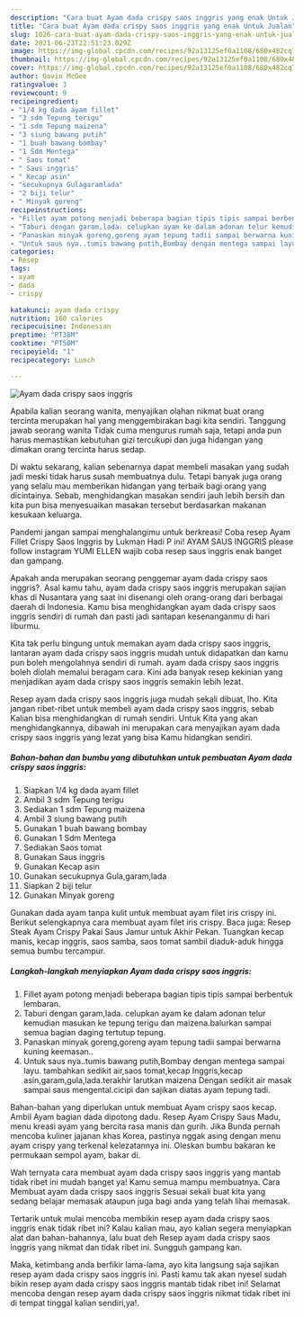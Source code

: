 ```yaml
---
description: "Cara buat Ayam dada crispy saos inggris yang enak Untuk Jualan"
title: "Cara buat Ayam dada crispy saos inggris yang enak Untuk Jualan"
slug: 1026-cara-buat-ayam-dada-crispy-saos-inggris-yang-enak-untuk-jualan
date: 2021-06-23T22:51:23.029Z
image: https://img-global.cpcdn.com/recipes/92a13125ef0a1108/680x482cq70/ayam-dada-crispy-saos-inggris-foto-resep-utama.jpg
thumbnail: https://img-global.cpcdn.com/recipes/92a13125ef0a1108/680x482cq70/ayam-dada-crispy-saos-inggris-foto-resep-utama.jpg
cover: https://img-global.cpcdn.com/recipes/92a13125ef0a1108/680x482cq70/ayam-dada-crispy-saos-inggris-foto-resep-utama.jpg
author: Gavin McGee
ratingvalue: 3
reviewcount: 9
recipeingredient:
- "1/4 kg dada ayam fillet"
- "3 sdm Tepung terigu"
- "1 sdm Tepung maizena"
- "3 siung bawang putih"
- "1 buah bawang bombay"
- "1 Sdm Mentega"
- " Saos tomat"
- " Saus inggris"
- " Kecap asin"
- "secukupnya Gulagaramlada"
- "2 biji telur"
- " Minyak goreng"
recipeinstructions:
- "Fillet ayam potong menjadi beberapa bagian tipis tipis sampai berbentuk lembaran."
- "Taburi dengan garam,lada. celupkan ayam ke dalam adonan telur kemudian masukan ke tepung terigu dan maizena.balurkan sampai semua bagian daging tertutup tepung."
- "Panaskan minyak goreng,goreng ayam tepung tadii sampai berwarna kuning keemasan.."
- "Untuk saus nya..tumis bawang putih,Bombay dengan mentega sampai layu. tambahkan sedikit air,saos tomat,kecap Inggris,kecap asin,garam,gula,lada.terakhir larutkan maizena Dengan sedikit air masak sampai saus mengental.cicipi dan sajikan diatas ayam tepung tadi."
categories:
- Resep
tags:
- ayam
- dada
- crispy

katakunci: ayam dada crispy 
nutrition: 160 calories
recipecuisine: Indonesian
preptime: "PT38M"
cooktime: "PT50M"
recipeyield: "1"
recipecategory: Lunch

---
```



![Ayam dada crispy saos inggris](https://img-global.cpcdn.com/recipes/92a13125ef0a1108/680x482cq70/ayam-dada-crispy-saos-inggris-foto-resep-utama.jpg)

Apabila kalian seorang wanita, menyajikan olahan nikmat buat orang tercinta merupakan hal yang menggembirakan bagi kita sendiri. Tanggung jawab seorang  wanita Tidak cuma mengurus rumah saja, tetapi anda pun harus memastikan kebutuhan gizi tercukupi dan juga hidangan yang dimakan orang tercinta harus sedap.

Di waktu  sekarang, kalian sebenarnya dapat membeli masakan yang sudah jadi meski tidak harus susah membuatnya dulu. Tetapi banyak juga orang yang selalu mau memberikan hidangan yang terbaik bagi orang yang dicintainya. Sebab, menghidangkan masakan sendiri jauh lebih bersih dan kita pun bisa menyesuaikan masakan tersebut berdasarkan makanan kesukaan keluarga. 

Pandemi jangan sampai menghalangimu untuk berkreasi! Coba resep Ayam Fillet Crispy Saos Inggris by Lukman Hadi P ini! AYAM SAUS INGGRIS please follow instagram YUMI ELLEN wajib coba resep saus inggris enak banget dan gampang.

Apakah anda merupakan seorang penggemar ayam dada crispy saos inggris?. Asal kamu tahu, ayam dada crispy saos inggris merupakan sajian khas di Nusantara yang saat ini disenangi oleh orang-orang dari berbagai daerah di Indonesia. Kamu bisa menghidangkan ayam dada crispy saos inggris sendiri di rumah dan pasti jadi santapan kesenanganmu di hari liburmu.

Kita tak perlu bingung untuk memakan ayam dada crispy saos inggris, lantaran ayam dada crispy saos inggris mudah untuk didapatkan dan kamu pun boleh mengolahnya sendiri di rumah. ayam dada crispy saos inggris boleh diolah memalui beragam cara. Kini ada banyak resep kekinian yang menjadikan ayam dada crispy saos inggris semakin lebih lezat.

Resep ayam dada crispy saos inggris juga mudah sekali dibuat, lho. Kita jangan ribet-ribet untuk membeli ayam dada crispy saos inggris, sebab Kalian bisa menghidangkan di rumah sendiri. Untuk Kita yang akan menghidangkannya, dibawah ini merupakan cara menyajikan ayam dada crispy saos inggris yang lezat yang bisa Kamu hidangkan sendiri.

<!--inarticleads1-->

##### Bahan-bahan dan bumbu yang dibutuhkan untuk pembuatan Ayam dada crispy saos inggris:

1. Siapkan 1/4 kg dada ayam fillet
1. Ambil 3 sdm Tepung terigu
1. Sediakan 1 sdm Tepung maizena
1. Ambil 3 siung bawang putih
1. Gunakan 1 buah bawang bombay
1. Gunakan 1 Sdm Mentega
1. Sediakan  Saos tomat
1. Gunakan  Saus inggris
1. Gunakan  Kecap asin
1. Gunakan secukupnya Gula,garam,lada
1. Siapkan 2 biji telur
1. Gunakan  Minyak goreng


Gunakan dada ayam tanpa kulit untuk membuat ayam filet iris crispy ini. Berikut selengkapnya cara membuat ayam filet iris crispy. Baca juga: Resep Steak Ayam Crispy Pakai Saus Jamur untuk Akhir Pekan. Tuangkan kecap manis, kecap inggris, saos samba, saos tomat sambil diaduk-aduk hingga semua bumbu tercampur. 

<!--inarticleads2-->

##### Langkah-langkah menyiapkan Ayam dada crispy saos inggris:

1. Fillet ayam potong menjadi beberapa bagian tipis tipis sampai berbentuk lembaran.
1. Taburi dengan garam,lada. celupkan ayam ke dalam adonan telur kemudian masukan ke tepung terigu dan maizena.balurkan sampai semua bagian daging tertutup tepung.
1. Panaskan minyak goreng,goreng ayam tepung tadii sampai berwarna kuning keemasan..
1. Untuk saus nya..tumis bawang putih,Bombay dengan mentega sampai layu. tambahkan sedikit air,saos tomat,kecap Inggris,kecap asin,garam,gula,lada.terakhir larutkan maizena Dengan sedikit air masak sampai saus mengental.cicipi dan sajikan diatas ayam tepung tadi.


Bahan-bahan yang diperlukan untuk membuat Ayam crispy saos kecap. Ambil Ayam bagian dada dipotong dadu. Resep Ayam Crispy Saus Madu, menu kreasi ayam yang bercita rasa manis dan gurih. Jika Bunda pernah mencoba kuliner jajanan khas Korea, pastinya nggak asing dengan menu ayam crispy yang terkenal kelezatannya ini. Oleskan bumbu bakaran ke permukaan sempol ayam, bakar di. 

Wah ternyata cara membuat ayam dada crispy saos inggris yang mantab tidak ribet ini mudah banget ya! Kamu semua mampu membuatnya. Cara Membuat ayam dada crispy saos inggris Sesuai sekali buat kita yang sedang belajar memasak ataupun juga bagi anda yang telah lihai memasak.

Tertarik untuk mulai mencoba membikin resep ayam dada crispy saos inggris enak tidak ribet ini? Kalau kalian mau, ayo kalian segera menyiapkan alat dan bahan-bahannya, lalu buat deh Resep ayam dada crispy saos inggris yang nikmat dan tidak ribet ini. Sungguh gampang kan. 

Maka, ketimbang anda berfikir lama-lama, ayo kita langsung saja sajikan resep ayam dada crispy saos inggris ini. Pasti kamu tak akan nyesel sudah bikin resep ayam dada crispy saos inggris mantab tidak ribet ini! Selamat mencoba dengan resep ayam dada crispy saos inggris nikmat tidak ribet ini di tempat tinggal kalian sendiri,ya!.

